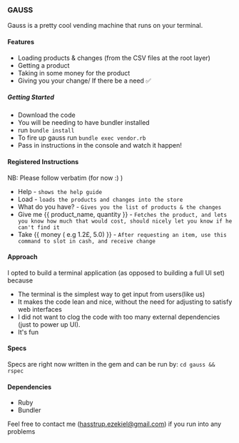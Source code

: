 ### GAUSS

Gauss is a pretty cool vending machine that runs on your terminal. 

#### Features

* Loading products & changes (from the CSV files at the root layer)
* Getting a product 
* Taking in some money for the product
* Giving you your change/ If there be a need ✅

##### Getting Started

* Download the code
* You will be needing to have bundler installed
* run `bundle install`
* To fire up gauss run `bundle exec vendor.rb`
* Pass in instructions in the console and watch it happen!

#### Registered Instructions

NB: Please follow verbatim (for now :) )

* Help - `shows the help guide`
* Load - `loads the products and changes into the store`
* What do you have? - `Gives you the list of products & the changes`
* Give me {{ product_name, quantity }} -
`Fetches the product, and lets you know how much that would cost, should nicely let you know if he can't find it`
* Take {{ money ( e.g 1.2£, 5.0) }} -
`After requesting an item, use this command to slot in cash, and receive change`

#### Approach
I opted to build a terminal application (as opposed to building a full UI set) because
-  The terminal is the simplest way to get input from users(like us)
- It makes the code lean and nice, without the need for adjusting to satisfy web interfaces
- I did not want to clog the code with too many external dependencies (just to power up UI).
- It's fun

#### Specs 
Specs are right now written in the gem and can be run by: 
`cd gauss && rspec`

#### Dependencies
* Ruby
* Bundler


Feel free to contact me (hasstrup.ezekiel@gmail.com) if you run into any problems
